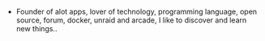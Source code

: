 - Founder of alot apps, lover of technology, programming language, open source, forum, docker, unraid and arcade, I like to discover and learn new things..
  <br>


































































































































































































































































